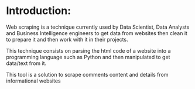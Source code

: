 # Introduction:

Web scraping is a technique currently used by Data Scientist, Data Analysts and Business Intelligence engineers to get data from websites then clean it to prepare it and then work with it in their projects.

This technique consists on parsing the html code of a website into a programming language such as Python and then manipulated to get data/text from it.

This tool is a solution to scrape comments content and details from informational websites

